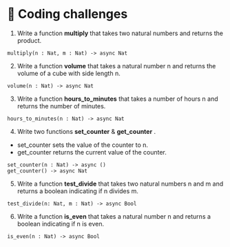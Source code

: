 # <a id="coding-challenges"> 🥊 Coding challenges </a>
1. Write a function **multiply** that takes two natural numbers and returns the product. 
```
multiply(n : Nat, m : Nat) -> async Nat
```
2. Write a function **volume** that takes a natural number n and returns the volume of a cube with side length n.
```
volume(n : Nat) -> async Nat
```
3. Write a function **hours_to_minutes** that takes a number of hours n and returns the number of minutes.
```
hours_to_minutes(n : Nat) -> async Nat
```
4. Write two functions **set_counter** & **get_counter** .

- set_counter sets the value of the counter to n.
- get_counter returns the current value of the counter.
```
set_counter(n : Nat) -> async ()
get_counter() -> async Nat
```
5. Write a function **test_divide** that takes two natural numbers n and m and returns a boolean indicating if n divides m.
```
test_divide(n: Nat, m : Nat) -> async Bool
```
6. Write a function **is_even** that takes a natural number n and returns a boolean indicating if n is even.
```
is_even(n : Nat) -> async Bool 
```